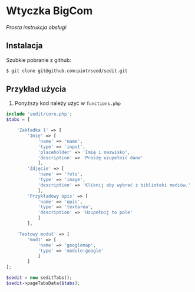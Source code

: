 # Wtyczka BigCom

_Prosta instrukcja obsługi_


## Instalacja

Szubkie pobranie z github:

```bash
$ git clone git@github.com:piotrseed/sedit.git
```


## Przykład użycia

1.  Ponyższy kod należy użyć w `functions.php`

```php
include 'sedit/core.php';
$tabs = [

	'Zakładka 1' => [
		'Imię' => [
			'name' => 'name',
			'type' => 'input',
			'placeholder' => 'Imię i nazwisko',
			'description' => 'Proszę uzupełnić dane'
			],
		'Zdjęcie' => [
			'name' => 'foto',
			'type' => 'image',
			'description' => 'Kliknij aby wybrać z biblioteki mediów.'
			],
		'Przykładowy opis' => [
			'name' => 'opis',
			'type' => 'textarea',
			'description' => 'Uzupełnij to pole'
			]
		],

	'Testowy moduł' => [
		'mod1' => [
			'name' => 'googlemap',
			'type' => 'module:google'
			]
		]
];

$sedit = new seditTabs();
$sedit->pageTabsData($tabs);

```
